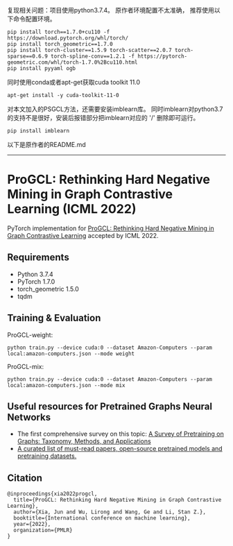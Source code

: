 
复现相关问题：项目使用python3.7.4。
原作者环境配置不太准确，
推荐使用以下命令配置环境。
```
pip install torch==1.7.0+cu110 -f https://download.pytorch.org/whl/torch/
pip install torch_geometric==1.7.0
pip install torch-cluster==1.5.9 torch-scatter==2.0.7 torch-sparse==0.6.9 torch-spline-conv==1.2.1 -f https://pytorch-geometric.com/whl/torch-1.7.0%2Bcu110.html
pip install pyyaml ogb
```
同时使用conda或者apt-get获取cuda toolkit 11.0
```
apt-get install -y cuda-toolkit-11-0
```
对本文加入的PSGCL方法，还需要安装imblearn库。
同时imblearn对python3.7的支持不是很好，安装后报错部分把imblearn对应的 '/' 删除即可运行。
```
pip install imblearn
```

以下是原作者的README.md

---

# ProGCL: Rethinking Hard Negative Mining in Graph Contrastive Learning (ICML 2022)
PyTorch implementation for [ProGCL: Rethinking Hard Negative Mining in Graph Contrastive Learning](https://arxiv.org/abs/2110.02027) accepted by ICML 2022.
## Requirements
* Python 3.7.4
* PyTorch 1.7.0
* torch_geometric 1.5.0
* tqdm
## Training & Evaluation
ProGCL-weight:
```
python train.py --device cuda:0 --dataset Amazon-Computers --param local:amazon-computers.json --mode weight
```
ProGCL-mix:
```
python train.py --device cuda:0 --dataset Amazon-Computers --param local:amazon-computers.json --mode mix
```
## Useful resources for Pretrained Graphs Neural Networks
* The first comprehensive survey on this topic: [A Survey of Pretraining on Graphs: Taxonomy, Methods, and Applications](https://arxiv.org/abs/2202.07893v1)
* [A curated list of must-read papers, open-source pretrained models and pretraining datasets.](https://github.com/junxia97/awesome-pretrain-on-graphs)

## Citation
```
@inproceedings{xia2022progcl,
  title={ProGCL: Rethinking Hard Negative Mining in Graph Contrastive Learning},
  author={Xia, Jun and Wu, Lirong and Wang, Ge and Li, Stan Z.},
  booktitle={International conference on machine learning},
  year={2022},
  organization={PMLR}
}
```
